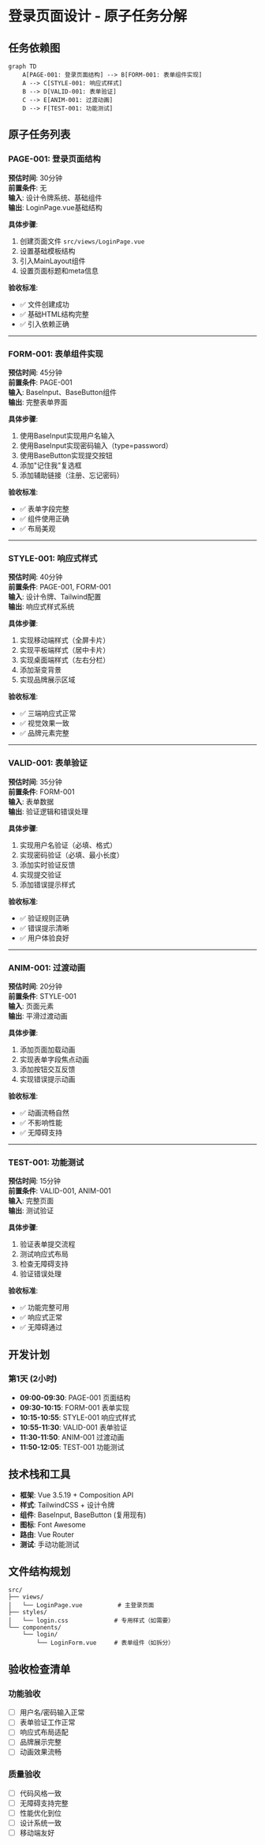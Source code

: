 # 登录页面设计 - 原子任务分解

## 任务依赖图

```mermaid
graph TD
    A[PAGE-001: 登录页面结构] --> B[FORM-001: 表单组件实现]
    A --> C[STYLE-001: 响应式样式]
    B --> D[VALID-001: 表单验证]
    C --> E[ANIM-001: 过渡动画]
    D --> F[TEST-001: 功能测试]
```

## 原子任务列表

### PAGE-001: 登录页面结构
**预估时间**: 30分钟  
**前置条件**: 无  
**输入**: 设计令牌系统、基础组件  
**输出**: LoginPage.vue基础结构  

**具体步骤**:
1. 创建页面文件 `src/views/LoginPage.vue`
2. 设置基础模板结构
3. 引入MainLayout组件
4. 设置页面标题和meta信息

**验收标准**:
- ✅ 文件创建成功
- ✅ 基础HTML结构完整
- ✅ 引入依赖正确

---

### FORM-001: 表单组件实现
**预估时间**: 45分钟  
**前置条件**: PAGE-001  
**输入**: BaseInput、BaseButton组件  
**输出**: 完整表单界面  

**具体步骤**:
1. 使用BaseInput实现用户名输入
2. 使用BaseInput实现密码输入（type=password）
3. 使用BaseButton实现提交按钮
4. 添加"记住我"复选框
5. 添加辅助链接（注册、忘记密码）

**验收标准**:
- ✅ 表单字段完整
- ✅ 组件使用正确
- ✅ 布局美观

---

### STYLE-001: 响应式样式
**预估时间**: 40分钟  
**前置条件**: PAGE-001, FORM-001  
**输入**: 设计令牌、Tailwind配置  
**输出**: 响应式样式系统  

**具体步骤**:
1. 实现移动端样式（全屏卡片）
2. 实现平板端样式（居中卡片）
3. 实现桌面端样式（左右分栏）
4. 添加渐变背景
5. 实现品牌展示区域

**验收标准**:
- ✅ 三端响应式正常
- ✅ 视觉效果一致
- ✅ 品牌元素完整

---

### VALID-001: 表单验证
**预估时间**: 35分钟  
**前置条件**: FORM-001  
**输入**: 表单数据  
**输出**: 验证逻辑和错误处理  

**具体步骤**:
1. 实现用户名验证（必填、格式）
2. 实现密码验证（必填、最小长度）
3. 添加实时验证反馈
4. 实现提交验证
5. 添加错误提示样式

**验收标准**:
- ✅ 验证规则正确
- ✅ 错误提示清晰
- ✅ 用户体验良好

---

### ANIM-001: 过渡动画
**预估时间**: 20分钟  
**前置条件**: STYLE-001  
**输入**: 页面元素  
**输出**: 平滑过渡动画  

**具体步骤**:
1. 添加页面加载动画
2. 实现表单字段焦点动画
3. 添加按钮交互反馈
4. 实现错误提示动画

**验收标准**:
- ✅ 动画流畅自然
- ✅ 不影响性能
- ✅ 无障碍支持

---

### TEST-001: 功能测试
**预估时间**: 15分钟  
**前置条件**: VALID-001, ANIM-001  
**输入**: 完整页面  
**输出**: 测试验证  

**具体步骤**:
1. 验证表单提交流程
2. 测试响应式布局
3. 检查无障碍支持
4. 验证错误处理

**验收标准**:
- ✅ 功能完整可用
- ✅ 响应式正常
- ✅ 无障碍通过

## 开发计划

### 第1天 (2小时)
- **09:00-09:30**: PAGE-001 页面结构
- **09:30-10:15**: FORM-001 表单实现
- **10:15-10:55**: STYLE-001 响应式样式
- **10:55-11:30**: VALID-001 表单验证
- **11:30-11:50**: ANIM-001 过渡动画
- **11:50-12:05**: TEST-001 功能测试

## 技术栈和工具

- **框架**: Vue 3.5.19 + Composition API
- **样式**: TailwindCSS + 设计令牌
- **组件**: BaseInput, BaseButton (复用现有)
- **图标**: Font Awesome
- **路由**: Vue Router
- **测试**: 手动功能测试

## 文件结构规划

```
src/
├── views/
│   └── LoginPage.vue          # 主登录页面
├── styles/
│   └── login.css             # 专用样式（如需要）
└── components/
    └── login/
        └── LoginForm.vue     # 表单组件（如拆分）
```

## 验收检查清单

### 功能验收
- [ ] 用户名/密码输入正常
- [ ] 表单验证工作正常
- [ ] 响应式布局适配
- [ ] 品牌展示完整
- [ ] 动画效果流畅

### 质量验收
- [ ] 代码风格一致
- [ ] 无障碍支持完整
- [ ] 性能优化到位
- [ ] 设计系统一致
- [ ] 移动端友好